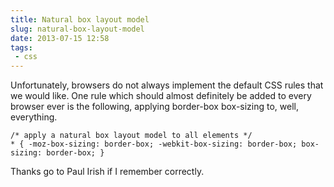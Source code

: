 ---title: Natural box layout modelslug: natural-box-layout-modeldate: 2013-07-15 12:58tags:  - css---Unfortunately, browsers do not always implement the default CSS rules that we would like. One rule which should almost definitely be added to every browser ever is the following, applying border-box box-sizing to, well, everything.

    /* apply a natural box layout model to all elements */
    * { -moz-box-sizing: border-box; -webkit-box-sizing: border-box; box-sizing: border-box; }

Thanks go to Paul Irish if I remember correctly.